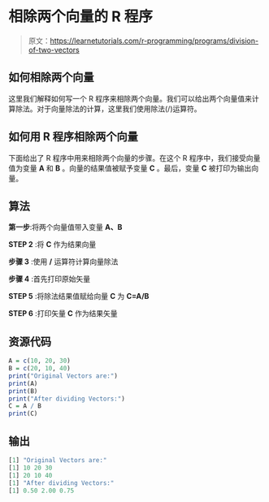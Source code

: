 # 相除两个向量的 R 程序

> 原文：<https://learnetutorials.com/r-programming/programs/division-of-two-vectors>

## 如何相除两个向量

这里我们解释如何写一个 R 程序来相除两个向量。我们可以给出两个向量值来计算除法。对于向量除法的计算，这里我们使用除法(/)运算符。

## 如何用 R 程序相除两个向量

下面给出了 R 程序中用来相除两个向量的步骤。在这个 R 程序中，我们接受向量值为变量 **A** 和 **B** 。向量的结果值被赋予变量 **C** 。最后，变量 **C** 被打印为输出向量。

## 算法

**第一步**:将两个向量值带入变量 **A、B**

**STEP 2** :将 **C** 作为结果向量

**步骤 3** :使用 **/** 运算符计算向量除法

**步骤 4** :首先打印原始矢量

**STEP 5** :将除法结果值赋给向量 **C** 为 **C=A/B**

**STEP 6** :打印矢量 **C** 作为结果矢量

## 资源代码

```r
A = c(10, 20, 30)
B = c(20, 10, 40)
print("Original Vectors are:")
print(A)
print(B)
print("After dividing Vectors:")
C = A / B
print(C) 

```

## 输出

```r
[1] "Original Vectors are:"
[1] 10 20 30
[1] 20 10 40
[1] "After dividing Vectors:"
[1] 0.50 2.00 0.75 
```